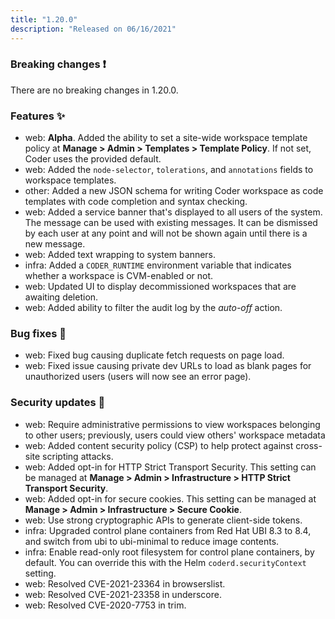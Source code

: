 ```yaml
---
title: "1.20.0"
description: "Released on 06/16/2021"
---
```


### Breaking changes ❗

There are no breaking changes in 1.20.0.

### Features ✨

- web: **Alpha**. Added the ability to set a site-wide workspace template policy
  at **Manage > Admin > Templates > Template Policy**. If not set, Coder uses
  the provided default.
- web: Added the `node-selector`, `tolerations`, and `annotations` fields to
  workspace templates.
- other: Added a new JSON schema for writing Coder workspace as code templates
  with code completion and syntax checking.
- web: Added a service banner that's displayed to all users of the system. The
  message can be used with existing messages. It can be dismissed by each user
  at any point and will not be shown again until there is a new message.
- web: Added text wrapping to system banners.
- infra: Added a `CODER_RUNTIME` environment variable that indicates whether a
  workspace is CVM-enabled or not.
- web: Updated UI to display decommissioned workspaces that are awaiting
  deletion.
- web: Added ability to filter the audit log by the _auto-off_ action.

### Bug fixes 🐛

- web: Fixed bug causing duplicate fetch requests on page load.
- web: Fixed issue causing private dev URLs to load as blank pages for
  unauthorized users (users will now see an error page).

### Security updates 🔐

- web: Require administrative permissions to view workspaces belonging to other
  users; previously, users could view others' workspace metadata
- web: Added content security policy (CSP) to help protect against cross-site
  scripting attacks.
- web: Added opt-in for HTTP Strict Transport Security. This setting can be
  managed at **Manage > Admin > Infrastructure > HTTP Strict Transport
  Security**.
- web: Added opt-in for secure cookies. This setting can be managed at
  **Manage > Admin > Infrastructure > Secure Cookie**.
- web: Use strong cryptographic APIs to generate client-side tokens.
- infra: Upgraded control plane containers from Red Hat UBI 8.3 to 8.4, and
  switch from ubi to ubi-minimal to reduce image contents.
- infra: Enable read-only root filesystem for control plane containers, by
  default. You can override this with the Helm `coderd.securityContext` setting.
- web: Resolved CVE-2021-23364 in browserslist.
- web: Resolved CVE-2021-23358 in underscore.
- web: Resolved CVE-2020-7753 in trim.
